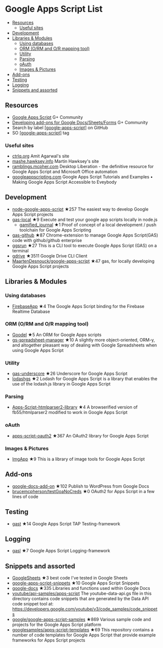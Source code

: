 # Google Apps Script List
<!-- TOC depthFrom:2 -->

- [Resources](#resources)
  - [Useful sites](#useful-sites)
- [Development](#development)
- [Libraries & Modules](#libraries--modules)
  - [Using databases](#using-databases)
  - [ORM (O/RM and O/R mapping tool)](#orm-orm-and-or-mapping-tool)
  - [Utility](#utility)
  - [Parsing](#parsing)
  - [oAuth](#oauth)
  - [Images & Pictures](#images--pictures)
- [Add-ons](#add-ons)
- [Testing](#testing)
- [Logging](#logging)
- [Snippets and assorted](#snippets-and-assorted)

<!-- /TOC -->
## Resources
* [Google Apps Script](https://plus.google.com/communities/102471985047225101769) G+ Community
* [Developing add-ons for Google Docs/Sheets/Forms](https://plus.google.com/u/0/communities/117193953428311185494) G+ Community
* Search by label  [[google-apps-script]](https://github.com/search?q=topic%3Agoogle-apps-script) on GitHub
* SO [[google-apps-script]](http://stackoverflow.com/questions/tagged/google-apps-script) tag

### Useful sites
* [ctrlq.org](https://ctrlq.org/dev/google-apps-script) Amit Agarwal's site
* [mashe.hawksey.info](https://mashe.hawksey.info/category/google/google-apps-script) Martin Hawksey's site
* [ramblings.mcpher.com](http://ramblings.mcpher.com/) Desktop Liberation - the definitive resource for Google Apps Script and Microsoft Office automation
* [googleappscripting.com](http://googleappscripting.com) Google Apps Script Tutorials and Examples • Making Google Apps Script Accessible to Eveybody

## Development
* [node-google-apps-script](https://github.com/danthareja/node-google-apps-script) ★257 The easiest way to develop Google Apps Script projects
* [gas-local](https://github.com/mzagorny/gas-local) ★9 Execute and test your google app scripts locally in node.js
  * [gamified_journal](https://github.com/brainysmurf/gamified_journal) ★1 Proof of concept of a local development / push toolchain for Google Apps Scripting
* [gas-github](https://github.com/leonhartX/gas-github) ★87 Chrome-extension to manage Google Apps Script(GAS) code with github/github enterprise
* [ggsrun](https://github.com/tanaikech/ggsrun) ★27 This is a CLI tool to execute Google Apps Script (GAS) on a terminal
* [gdrive](https://github.com/prasmussen/gdrive) ★3511 Google Drive CLI Client
* [MaartenDesnouck/google-apps-script](https://github.com/MaartenDesnouck/google-apps-script) ★47 gas, for locally developing Google Apps Script projects

## Libraries & Modules

### Using databases
* [FirebaseApp](https://github.com/RomainVialard/FirebaseApp) ★4 The Google Apps Script binding for the Firebase Realtime Database

### ORM (O/RM and O/R mapping tool)
* [Goodel](https://github.com/7imon7ays/Goodel) ★5 An ORM for Google Apps scripts
* [gs-spreadsheet-manager](https://github.com/jsoma/gs-spreadsheet-manager) ★10 A slightly more object-oriented, ORM-y, and altogether pleasant way of dealing with Google Spreadsheets when using Google Apps Script

### Utility
* [gas-underscore](https://github.com/simula-innovation/gas-underscore) ★26 Underscore for Google Apps Script
* [lodashgs](https://github.com/oshliaer/lodashgs) ★2 Lodash for Google Apps Script is a library that enables the use of the lodash.js library in Google Apps Script

### Parsing
* [Apps-Script-htmlparser2-library](https://github.com/Spencer-Easton/Apps-Script-htmlparser2-library) ★4 A browserified version of fb55/htmlparser2 modified to work in Google Apps Script

### oAuth
* [apps-script-oauth2](https://github.com/googlesamples/apps-script-oauth2) ★367 An OAuth2 library for Google Apps Script

### Images & Pictures
* [ImgApp](https://github.com/tanaikech/ImgApp) ★9 This is a library of image tools for Google Apps Script

## Add-ons
* [google-docs-add-on](https://github.com/Automattic/google-docs-add-on) ★102 Publish to WordPress from Google Docs
* [brucemcpherson/testGoaNoCreds](https://github.com/brucemcpherson/testGoaNoCreds) ★0 OAuth2 for Apps Script in a few lines of code

## Testing
* [gast](https://github.com/zixia/gast) ★14 Google Apps Script TAP Testing-framework

## Logging
* [gasl](https://github.com/zixia/gasl) ★7 Google Apps Script Logging-framework

## Snippets and assorted
* [GoogleSheets](https://github.com/Max-Makhrov/GoogleSheets) ★3 best code I've tested in Google Sheets
* [google-apps-script-snippets](https://github.com/oshliaer/google-apps-script-snippets) ★10 Google Apps Script Snippets
* [google-docs](https://github.com/fastfedora/google-docs) ★335 Libraries and functions used within Google Docs
* [youtube/api-samples/apps-script](https://github.com/youtube/api-samples/tree/master/apps-script/snippets) The youtube-data-api.gs file in this directory contains code snippets that are generated by the Data API code snippet tool at: https://developers.google.com/youtube/v3/code_samples/code_snippets
* [google/google-apps-script-samples](https://github.com/google/google-apps-script-samples) ★869 Various sample code and projects for the Google Apps Script platform
* [googlesamples/apps-script-templates](https://github.com/googlesamples/apps-script-templates) ★69 This repository contains a number of code templates for Google Apps Script that provide example frameworks for Apps Script projects
